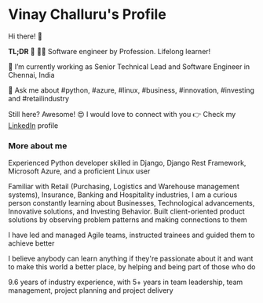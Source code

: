 # Vinay Challuru's Profile

Hi there! 👋

**TL;DR** 🏃 🏃‍♀️ Software engineer by Profession. Lifelong learner!

🔭 I’m currently working as Senior Technical Lead and Software Engineer in Chennai, India

💬 Ask me about #python, #azure, #linux, #business, #innovation, #investing and #retailindustry

Still here? Awesome! 😍 I would love to connect with you 👉 Check my [LinkedIn](https://www.linkedin.com/in/vinaychalluru/) profile

### More about me

Experienced Python developer skilled in Django, Django Rest Framework, Microsoft Azure, and a proficient Linux user

Familiar with Retail (Purchasing, Logistics and Warehouse management systems), Insurance, Banking and Hospitality industries, I am a curious person constantly learning about Businesses, Technological advancements, Innovative solutions, and Investing Behavior. Built client-oriented product solutions by observing problem patterns and making connections to them

I have led and managed Agile teams, instructed trainees and guided them to achieve better

I believe anybody can learn anything if they're passionate about it and want to make this world a better place, by helping and being part of those who do

9.6 years of industry experience, with 5+ years in team leadership, team management, project planning and project delivery
